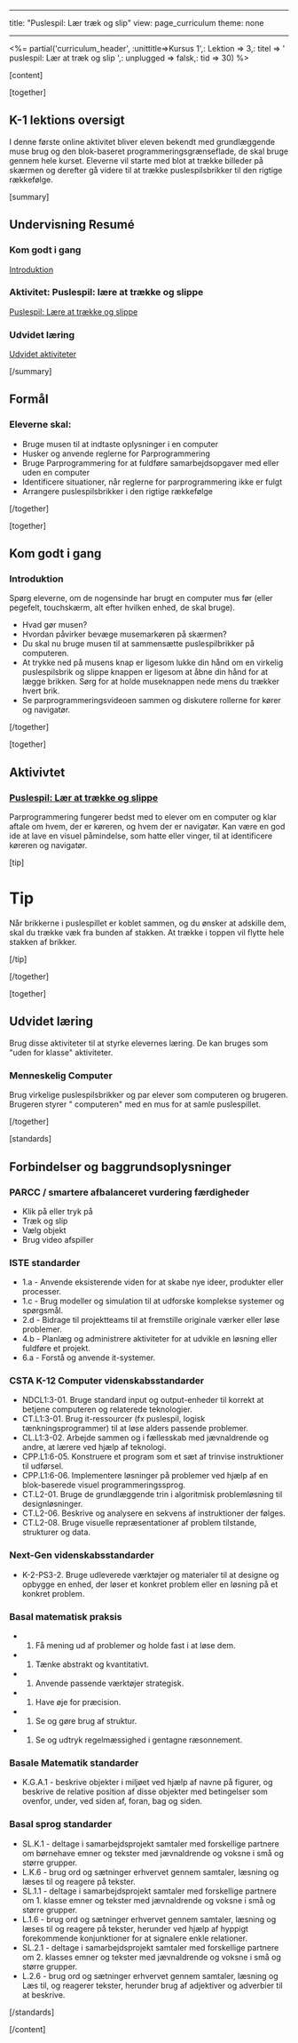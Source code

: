 * * *

title: "Puslespil: Lær træk og slip" view: page_curriculum theme: none

* * *

<%= partial('curriculum_header', :unittitle=>Kursus 1',: Lektion => 3,: titel => ' puslespil: Lær at træk og slip ',: unplugged => falsk,: tid => 30) %>

[content]

[together]

## K-1 lektions oversigt

I denne første online aktivitet bliver eleven bekendt med grundlæggende muse brug og den blok-baseret programmeringsgrænseflade, de skal bruge gennem hele kurset. Eleverne vil starte med blot at trække billeder på skærmen og derefter gå videre til at trække puslespilsbrikker til den rigtige rækkefølge.

[summary]

## Undervisning Resumé

### **Kom godt i gang**

[Introduktion](#GetStarted)   


### **Aktivitet: Puslespil: lære at trække og slippe**

[Puslespil: Lære at trække og slippe](#Activity)

### **Udvidet læring**

[Udvidet aktiviteter](#Extended)

[/summary]

## Formål

### Eleverne skal:

  * Bruge musen til at indtaste oplysninger i en computer
  * Husker og anvende reglerne for Parprogrammering
  * Bruge Parprogrammering for at fuldføre samarbejdsopgaver med eller uden en computer
  * Identificere situationer, når reglerne for parprogrammering ikke er fulgt
  * Arrangere puslespilsbrikker i den rigtige rækkefølge

[/together]

[together]

## Kom godt i gang

### <a name="GetStarted"></a>Introduktion

Spørg eleverne, om de nogensinde har brugt en computer mus før (eller pegefelt, touchskærm, alt efter hvilken enhed, de skal bruge).

  * Hvad gør musen?
  * Hvordan påvirker bevæge musemarkøren på skærmen?
  * Du skal nu bruge musen til at sammensætte puslespilbrikker på computeren.
  * At trykke ned på musens knap er ligesom lukke din hånd om en virkelig puslespilsbrik og slippe knappen er ligesom at åbne din hånd for at lægge brikken. Sørg for at holde museknappen nede mens du trækker hvert brik.
  * Se parprogrammeringsvideoen sammen og diskutere rollerne for kører og navigatør.

[/together]

[together]

## Aktivivtet

### <a name="Activity"></a>[Puslespil: Lær at trække og slippe](http://learn.code.org/s/course1/lesson/3/puzzle/1)

Parprogrammering fungerer bedst med to elever om en computer og klar aftale om hvem, der er køreren, og hvem der er navigatør. Kan være en god ide at lave en visuel påmindelse, som hatte eller vinger, til at identificere køreren og navigatør.

[tip]

# Tip

Når brikkerne i puslespillet er koblet sammen, og du ønsker at adskille dem, skal du trække væk fra bunden af stakken. At trække i toppen vil flytte hele stakken af brikker.

[/tip]

[/together]

<!--(this is left in here as an example of how to include an image in Markdown)
![](binaryphoto.png) -->

[together]

## Udvidet læring

<a name="Extended"></a>Brug disse aktiviteter til at styrke elevernes læring. De kan bruges som "uden for klasse" aktiviteter.

### Menneskelig Computer

Brug virkelige puslespilsbrikker og par elever som computeren og brugeren. Brugeren styrer " computeren" med en mus for at samle puslespillet.

[/together]

[standards]

## Forbindelser og baggrundsoplysninger

### PARCC / smartere afbalanceret vurdering færdigheder

  * Klik på eller tryk på
  * Træk og slip
  * Vælg objekt
  * Brug video afspiller

### ISTE standarder

  * 1.a - Anvende eksisterende viden for at skabe nye ideer, produkter eller processer.
  * 1.c - Brug modeller og simulation til at udforske komplekse systemer og spørgsmål.
  * 2.d - Bidrage til projektteams til at fremstille originale værker eller løse problemer.
  * 4.b - Planlæg og administrere aktiviteter for at udvikle en løsning eller fuldføre et projekt.
  * 6.a - Forstå og anvende it-systemer.

### CSTA K-12 Computer videnskabsstandarder

  * NDCL1:3-01. Bruge standard input og output-enheder til korrekt at betjene computeren og relaterede teknologier.
  * CT.L1:3-01. Brug it-ressourcer (fx puslespil, logisk tænkningsprogrammer) til at løse alders passende problemer.
  * CL.L1:3-02. Arbejde sammen og i fællesskab med jævnaldrende og andre, at lærere ved hjælp af teknologi.
  * CPP.L1:6-05. Konstruere et program som et sæt af trinvise instruktioner til udførsel.
  * CPP.L1:6-06. Implementere løsninger på problemer ved hjælp af en blok-baserede visuel programmeringssprog.
  * CT.L2-01. Bruge de grundlæggende trin i algoritmisk problemløsning til designløsninger.
  * CT.L2-06. Beskrive og analysere en sekvens af instruktioner der følges.
  * CT.L2-08. Bruge visuelle repræsentationer af problem tilstande, strukturer og data.

### Next-Gen videnskabsstandarder

  * K-2-PS3-2. Bruge udleverede værktøjer og materialer til at designe og opbygge en enhed, der løser et konkret problem eller en løsning på et konkret problem. 

### Basal matematisk praksis

  *   1. Få mening ud af problemer og holde fast i at løse dem.
  *   1. Tænke abstrakt og kvantitativt.
  *   1. Anvende passende værktøjer strategisk.
  *   1. Have øje for præcision.
  *   1. Se og gøre brug af struktur.
  *   1. Se og udtryk regelmæssighed i gentagne ræsonnement.

### Basale Matematik standarder

  * K.G.A.1 - beskrive objekter i miljøet ved hjælp af navne på figurer, og beskrive de relative position af disse objekter med betingelser som ovenfor, under, ved siden af, foran, bag og siden.

### Basal sprog standarder

  * SL.K.1 - deltage i samarbejdsprojekt samtaler med forskellige partnere om børnehave emner og tekster med jævnaldrende og voksne i små og større grupper.
  * L.K.6 - brug ord og sætninger erhvervet gennem samtaler, læsning og læses til og reagere på tekster.
  * SL.1.1 - deltage i samarbejdsprojekt samtaler med forskellige partnere om 1. klasse emner og tekster med jævnaldrende og voksne i små og større grupper.
  * L.1.6 - brug ord og sætninger erhvervet gennem samtaler, læsning og læses til og reagere på tekster, herunder ved hjælp af hyppigt forekommende konjunktioner for at signalere enkle relationer.
  * SL.2.1 - deltage i samarbejdsprojekt samtaler med forskellige partnere om 2. klasses emner og tekster med jævnaldrende og voksne i små og større grupper.
  * L.2.6 - brug ord og sætninger erhvervet gennem samtaler, læsning og Læs til, og reagerer tekster, herunder brug af adjektiver og adverbier til at beskrive.

[/standards]

[/content]

<link rel="stylesheet" type="text/css" href="../docs/morestyle.css" />